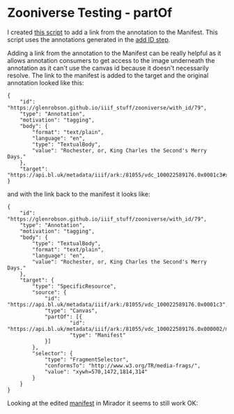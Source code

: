 # Zooniverse Testing - partOf

I created [this script](https://github.com/glenrobson/iiif_stuff/blob/master/zooniverse/partof/addPartOf.py) to add a link from the annotation to the Manifest. This script uses the annotations generated in the [add ID step](../with_id). 

Adding a link from the annotation to the Manifest can be really helpful as it allows annotation consumers to get access to the image underneath the annotation as it can't use the canvas id because it doesn't necessarily resolve. The link to the manifest is added to the target and the original annotation looked like this:

```
{
    "id": "https://glenrobson.github.io/iiif_stuff/zooniverse/with_id/79",
    "type": "Annotation",
    "motivation": "tagging",
    "body": {
        "format": "text/plain",
        "language": "en",
        "type": "TextualBody",
        "value": "Rochester, or, King Charles the Second's Merry Days."
    },
    "target": "https://api.bl.uk/metadata/iiif/ark:/81055/vdc_100022589176.0x0001c3#xywh=570,1472,1814,314"
}
```

and with the link back to the manifest it looks like:

```
{
    "id": "https://glenrobson.github.io/iiif_stuff/zooniverse/with_id/79",
    "type": "Annotation",
    "motivation": "tagging",
    "body": {
        "type": "TextualBody",
        "format": "text/plain",
        "language": "en",
        "value": "Rochester, or, King Charles the Second's Merry Days."
    },
    "target": {
        "type": "SpecificResource",
        "source": {
            "id": "https://api.bl.uk/metadata/iiif/ark:/81055/vdc_100022589176.0x0001c3",
            "type": "Canvas",
            "partOf": [{
                    "id": "https://api.bl.uk/metadata/iiif/ark:/81055/vdc_100022589176.0x000002/manifest.json",
                    "type": "Manifest"
            }]
        },
        "selector": {
            "type": "FragmentSelector",
            "conformsTo": "http://www.w3.org/TR/media-frags/",
            "value": "xywh=570,1472,1814,314"
        }
    }
}
```

Looking at the edited [manifest](manifest.json) in Mirador it seems to still work OK:

<div id="mirador" style="width: 100%; height: calc(100vh - 3px); position: relative;"></div>
<script type='text/javascript' src='https://unpkg.com/mirador@latest/dist/mirador.min.js'></script>
<script type="text/javascript">
      var miradorInstance = Mirador.viewer({
        id: 'mirador',
        windows: [
            {
                manifestId: 'https://glenrobson.github.io/iiif_stuff/zooniverse/partof/manifest.json',
                sideBarPanel: 'annotations',
                sideBarOpen: true
            }
        ],
      });
</script>      

<br/>

This type of annotation list should also work with another IIIF tool called [Annona](https://ncsu-libraries.github.io/annona/) which is really good for presenting your annotations. Unfortunately it doesn't look like it currently supports this form of annotation. Annona did support the version 2 version of this annotation structure and it means Annona can work with just the annotation page without also being supplied with the manifest. 

<script src="https://ncsu-libraries.github.io/annona/dist/annona.js"></script>
<link rel="stylesheet" type="text/css" href="https://ncsu-libraries.github.io/annona/dist/annona.css">

<div id="storyboard">
<iiif-storyboard annotationlist='https://glenrobson.github.io/iiif_stuff/zooniverse/partof/annoPage-0.json'></iiif-storyboard>
</div>

The annotation pages with part of included in the annotation:

 * [annoPage-0.json](annoPage-0.json)
 * [annoPage-1.json](annoPage-1.json)
 * [annoPage-2.json](annoPage-2.json)
 * [annoPage-3.json](annoPage-3.json)
 * [annoPage-4.json](annoPage-4.json)
 * [annoPage-5.json](annoPage-5.json)
 * [annoPage-6.json](annoPage-6.json)
 * [annoPage-7.json](annoPage-7.json)
 * [annoPage-8.json](annoPage-8.json)
 * [annoPage-9.json](annoPage-9.json)
 * [annoPage-10.json](annoPage-10.json)
 * [annoPage-11.json](annoPage-11.json)
 * [annoPage-12.json](annoPage-12.json)
 * [annoPage-13.json](annoPage-13.json)
 * [annoPage-14.json](annoPage-14.json)
 * [annoPage-15.json](annoPage-15.json)
 * [annoPage-16.json](annoPage-16.json)
 * [annoPage-17.json](annoPage-17.json)
 * [annoPage-18.json](annoPage-18.json)
 * [annoPage-19.json](annoPage-19.json)
 * [annoPage-20.json](annoPage-20.json)
 * [annoPage-21.json](annoPage-21.json)
 * [annoPage-368.json](annoPage-368.json)

